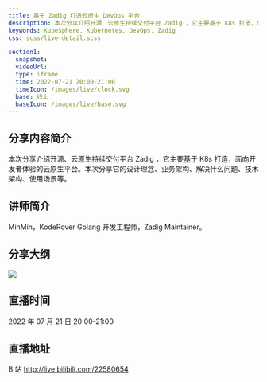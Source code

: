 ```yaml
---
title: 基于 Zadig 打造云原生 DevOps 平台
description: 本次分享介绍开源、云原生持续交付平台 Zadig ，它主要基于 K8s 打造，面向开发者体验的云原生平台。本次分享它的设计理念、业务架构、解决什么问题、技术架构、使用场景等。
keywords: KubeSphere, Kubernetes, DevOps, Zadig
css: scss/live-detail.scss

section1:
  snapshot: 
  videoUrl: 
  type: iframe
  time: 2022-07-21 20:00-21:00
  timeIcon: /images/live/clock.svg
  base: 线上
  baseIcon: /images/live/base.svg
---
```

## 分享内容简介

本次分享介绍开源、云原生持续交付平台 Zadig ，它主要基于 K8s 打造，面向开发者体验的云原生平台。本次分享它的设计理念、业务架构、解决什么问题、技术架构、使用场景等。

## 讲师简介

MinMin，KodeRover Golang 开发工程师，Zadig Maintainer。

## 分享大纲

![](https://pek3b.qingstor.com/kubesphere-community/images/zadig0721-live.png)

## 直播时间

2022 年 07 月 21 日 20:00-21:00

## 直播地址

B 站  http://live.bilibili.com/22580654

